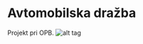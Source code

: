 # Avtomobilska dražba
Projekt pri OPB.
![alt tag](https://github.com/jakamun/Avtomobilska-drazba/blob/master/Diagram1.png)
